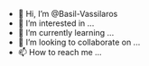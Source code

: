 - 👋 Hi, I’m @Basil-Vassilaros
- 👀 I’m interested in ...
- 🌱 I’m currently learning ...
- 💞️ I’m looking to collaborate on ...
- 📫 How to reach me ...

<!---
Basil-Vassilaros/Basil-Vassilaros is a ✨ special ✨ repository because its `README.md` (this file) appears on your GitHub profile.
You can click the Preview link to take a look at your changes.
--->
